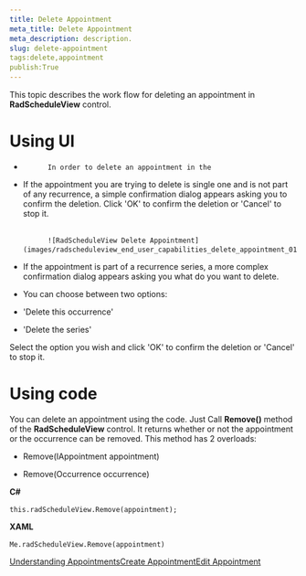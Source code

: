 ```yaml
---
title: Delete Appointment
meta_title: Delete Appointment
meta_description: description.
slug: delete-appointment
tags:delete,appointment
publish:True
---
```



This topic describes the work flow for deleting an appointment in __RadScheduleView__ control.
      

# Using UI

* 
            In order to delete an appointment in the 

* If the appointment you are trying to delete is single one and is not part of any recurrence, a simple confirmation dialog appears asking you to confirm the deletion. Click 'OK' to confirm the deletion or 'Cancel' to stop it.


               
            ![RadScheduleView Delete Appointment](images/radscheduleview_end_user_capabilities_delete_appointment_01.png)

* If the appointment is part of a recurrence series, a more complex confirmation dialog appears asking you what do you want to delete.

* You can choose between two options:

* 'Delete this occurrence'

* 'Delete the series'

Select the option you wish and click 'OK' to confirm the deletion or 'Cancel' to stop it.



# Using code

You can delete an appointment using the code. Just Call __Remove()__ method of the __RadScheduleView__ control. It returns whether or not  the appointment or the occurrence can be removed. This method has 2 overloads:
          

* Remove(IAppointment appointment)

* Remove(Occurrence occurrence)


 __C#__
    


	this.radScheduleView.Remove(appointment);




 __XAML__
    


	Me.radScheduleView.Remove(appointment)

[Understanding Appointments]({{slug:understanding-appointments}})[Create Appointment]({{slug:create-appointment}})[Edit Appointment]({{slug:edit-appointment}})
